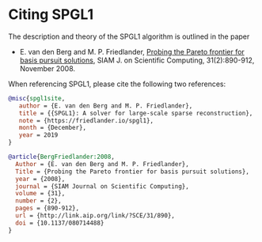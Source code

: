 # Citing SPGL1

The description and theory of the SPGL1 algorithm is outlined in the paper

* E. van den Berg and M. P. Friedlander, [Probing the Pareto frontier for basis pursuit solutions](https://friedlander.io/files/pdf/2008BergFriedlander.pdf), SIAM J. on Scientific Computing, 31(2):890-912, November 2008. 
  
When referencing SPGL1, please cite the following two references:

```bibtex
@misc{spgl1site,
   author = {E. van den Berg and M. P. Friedlander},
   title = {{SPGL1}: A solver for large-scale sparse reconstruction},
   note = {https://friedlander.io/spgl1},
   month = {December},
   year = 2019
}
```


```bibtex 
@article{BergFriedlander:2008,
  Author = {E. van den Berg and M. P. Friedlander},
  Title = {Probing the Pareto frontier for basis pursuit solutions},
  year = {2008},
  journal = {SIAM Journal on Scientific Computing},
  volume = {31},
  number = {2},
  pages = {890-912},
  url = {http://link.aip.org/link/?SCE/31/890},
  doi = {10.1137/080714488}
}
```

